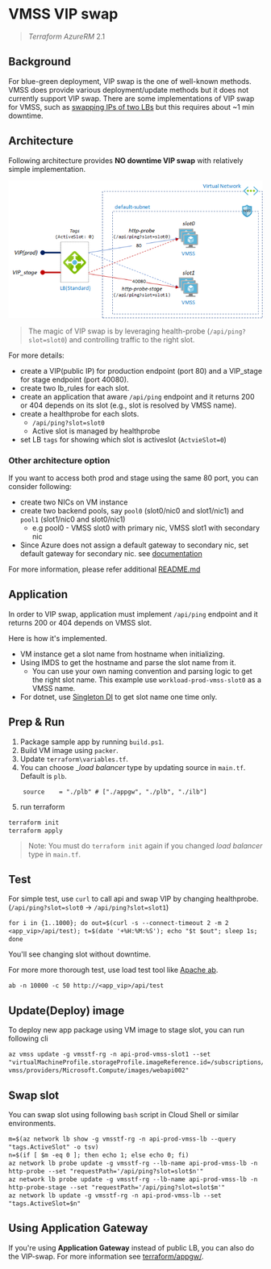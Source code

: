 # VMSS VIP swap

> _Terraform AzureRM_ 2.1

## Background

For blue-green deployment, VIP swap is the one of well-known methods. VMSS does provide various deployment/update methods but it does not currently support VIP swap. There are some implementations of VIP swap for VMSS, such as [swapping IPs of two LBs](https://msftstack.wordpress.com/2017/02/24/vip-swap-blue-green-deployment-in-azure-resource-manager/) but this requires about ~1 min downtime.

## Architecture

Following architecture provides __NO downtime VIP swap__ with relatively simple implementation.

![VIPSWAP_VMSS](./vipswap_vmss.png)

> The magic of VIP swap is by leveraging health-probe (`/api/ping?slot=slot0`) and controlling traffic to the right slot.

For more details:
- create a VIP(public IP) for production endpoint (port 80) and a VIP_stage for stage endpoint (port 40080).
- create two lb_rules for each slot.
- create an application that aware `/api/ping` endpoint and it returns 200 or 404 depends on its slot (e.g., slot is resolved by VMSS name).
- create a healthprobe for each slots.
    - `/api/ping?slot=slot0`
    - Active slot is managed by healthprobe
- set LB `tags` for showing which slot is activeslot (`ActvieSlot=0`)

### Other architecture option

If you want to access both prod and stage using the same 80 port, you can consider following:
- create two NICs on VM instance
- create two backend pools, say `pool0` (slot0/nic0 and slot1/nic1) and `pool1` (slot1/nic0 and slot0/nic1)
  - e.g pool0 - VMSS slot0 with primary nic, VMSS slot1 with secondary nic
- Since Azure does not assign a default gateway to secondary nic, set default gateway for secondary nic. see [documentation](https://docs.microsoft.com/en-us/azure/virtual-machines/windows/multiple-nics#configure-guest-os-for-multiple-nics) 

For more information, please refer additional [README.md](./terraform/multinic/README.md)

## Application

In order to VIP swap, application must implement `/api/ping` endpoint and it returns 200 or 404 depends on VMSS slot.

Here is how it's implemented.
- VM instance get a slot name from hostname when initializing.
- Using IMDS to get the hostname and parse the slot name from it.
    - You can use your own naming convention and parsing logic to get the right slot name. This example use `workload-prod-vmss-slot0` as a VMSS name.
- For dotnet, use [Singleton DI](https://docs.microsoft.com/en-us/aspnet/core/fundamentals/dependency-injection?view=aspnetcore-3.1) to get slot name one time only.

## Prep & Run

1. Package sample app by running `build.ps1`.
2. Build VM image using `packer`.
3. Update `terraform\variables.tf`.
4. You can choose __load balancer_ type by updating source in `main.tf`. Default is `plb`.

```
    source    = "./plb" # ["./appgw", "./plb", "./ilb"]
```
5. run terraform

```
terraform init
terraform apply
```

> Note: You must do `terraform init` again if you changed _load balancer_ type in `main.tf`.

## Test

For simple test, use `curl` to call api and swap VIP by changing healthprobe. (`/api/ping?slot=slot0` -> `/api/ping?slot=slot1`)

```
for i in {1..1000}; do out=$(curl -s --connect-timeout 2 -m 2 <app_vip>/api/test); t=$(date '+%H:%M:%S'); echo "$t $out"; sleep 1s; done
```

You'll see changing slot without downtime.

For more more thorough test, use load test tool like [Apache ab](http://httpd.apache.org/docs/current/programs/ab.html).

```
ab -n 10000 -c 50 http://<app_vip>/api/test
```

## Update(Deploy) image

To deploy new app package using VM image to stage slot, you can run following cli 

```
az vmss update -g vmsstf-rg -n api-prod-vmss-slot1 --set "virtualMachineProfile.storageProfile.imageReference.id=/subscriptions/_subs_id_/resourceGroups/test-vmss/providers/Microsoft.Compute/images/webapi002"
```

## Swap slot

You can swap slot using following `bash` script in Cloud Shell or similar environments.

```
m=$(az network lb show -g vmsstf-rg -n api-prod-vmss-lb --query "tags.ActiveSlot" -o tsv)
n=$(if [ $m -eq 0 ]; then echo 1; else echo 0; fi)
az network lb probe update -g vmsstf-rg --lb-name api-prod-vmss-lb -n http-probe --set "requestPath='/api/ping?slot=slot$n'"
az network lb probe update -g vmsstf-rg --lb-name api-prod-vmss-lb -n http-probe-stage --set "requestPath='/api/ping?slot=slot$m'"
az network lb update -g vmsstf-rg -n api-prod-vmss-lb --set "tags.ActiveSlot=$n"
```

## Using Application Gateway

If you're using __Application Gateway__ instead of public LB, you can also do the VIP-swap.
For more information see [terraform/appgw/](./terraform/appgw/).